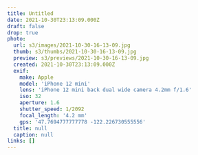 ```yaml
---
title: Untitled
date: 2021-10-30T23:13:09.000Z
draft: false
drop: true
photo:
  url: s3/images/2021-10-30-16-13-09.jpg
  thumb: s3/thumbs/2021-10-30-16-13-09.jpg
  preview: s3/previews/2021-10-30-16-13-09.jpg
  created: 2021-10-30T23:13:09.000Z
  exif:
    make: Apple
    model: 'iPhone 12 mini'
    lens: 'iPhone 12 mini back dual wide camera 4.2mm f/1.6'
    iso: 32
    aperture: 1.6
    shutter_speed: 1/2092
    focal_length: '4.2 mm'
    gps: '47.7694777777778 -122.226730555556'
  title: null
  caption: null
links: []
---
```


